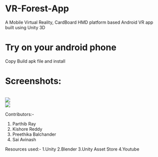# VR-Forest-App
A Mobile Virtual Reality, CardBoard HMD platform based Android VR app built using Unity 3D
<br/>
# Try on your android phone
Copy Build apk file and install
<br/>

# Screenshots: 
<br/>
<img src="https://user-images.githubusercontent.com/5182674/36055675-fdc2d274-0e23-11e8-9f74-f1cfcde12c15.jpg"/>

<br/>

<img src="https://user-images.githubusercontent.com/5182674/36055678-052de01c-0e24-11e8-8d81-4c558ffee181.jpg"/>


Contributors:-
1. Parthib Ray
2. Kishore Reddy
3. Preethika Balchander
4. Sai Avinash

Resources used:-
1.Unity
2.Blender
3.Unity Asset Store
4.Youtube

